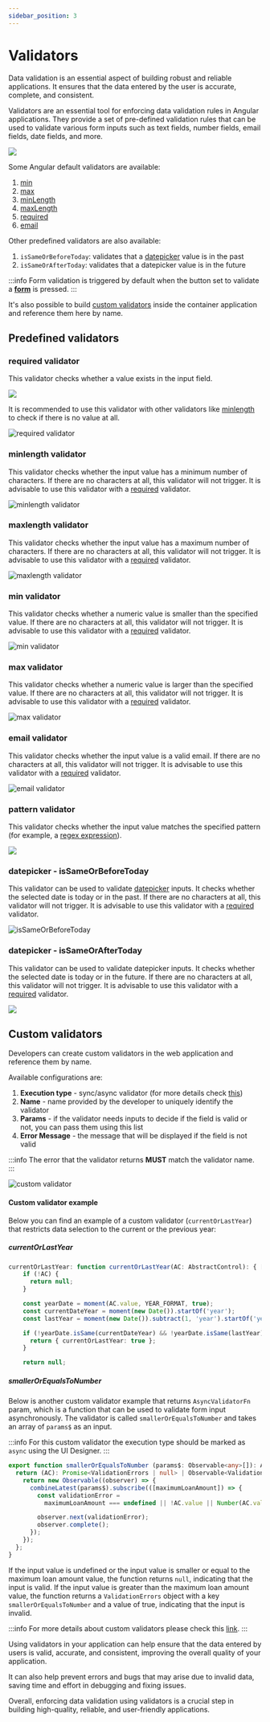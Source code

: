```yaml
---
sidebar_position: 3
---
```


# Validators

Data validation is an essential aspect of building robust and reliable applications. It ensures that the data entered by the user is accurate, complete, and consistent. 

Validators are an essential tool for enforcing data validation rules in Angular applications. They provide a set of pre-defined validation rules that can be used to validate various form inputs such as text fields, number fields, email fields, date fields, and more.

![](./img/validators_gen.png)

Some Angular default validators are available:

1. [min](https://angular.io/api/forms/Validators#min)
2. [max](https://angular.io/api/forms/Validators#max)
3. [minLength](https://angular.io/api/forms/Validators#minlength)
4. [maxLength](https://angular.io/api/forms/Validators#maxlength)
5. [required](https://angular.io/api/forms/Validators#required)
6. [email](https://angular.io/api/forms/Validators#email)

Other predefined validators are also available:

1. `isSameOrBeforeToday`: validates that a [datepicker](./ui-component-types/form-elements/datepicker-form-field) value is in the past
2. `isSameOrAfterToday`: validates that a datepicker value is in the future

:::info
Form validation is triggered by default when the button set to validate a [**form**](./ui-component-types/form-elements/form-elements.md#) is pressed.
:::

It's also possible to build [custom validators](#custom-validators) inside the container application and reference them here by name.

## Predefined validators

### required validator

This validator checks whether a value exists in the input field. 

![](./img/validatorss.png)

It is recommended to use this validator with other validators like [minlength](#minlength-validator) to check if there is no value at all.

![required validator](./img/validators.png)

### minlength validator

This validator checks whether the input value has a minimum number of characters. If there are no characters at all, this validator will not trigger. It is advisable to use this validator with a [required](#required-validator) validator.

![minlength validator](./img/validator_minlength.png#center)


### maxlength validator

This validator checks whether the input value has a maximum number of characters. If there are no characters at all, this validator will not trigger. It is advisable to use this validator with a [required](#required-validator) validator.

![maxlength validator](./img/validator_maxlength.png#center)

### min validator

This validator checks whether a numeric value is smaller than the specified value. If there are no characters at all, this validator will not trigger. It is advisable to use this validator with a [required](#required-validator) validator.

![min validator](./img/validator_min.png#center)

### max validator

This validator checks whether a numeric value is larger than the specified value. If there are no characters at all, this validator will not trigger. It is advisable to use this validator with a [required](#required-validator) validator.

![max validator](./img/validator_max.png#center)


### email validator

This validator checks whether the input value is a valid email. If there are no characters at all, this validator will not trigger. It is advisable to use this validator with a [required](#required-validator) validator.

![email validator](./img/validator_email.png#center)


### pattern validator

This validator checks whether the input value matches the specified pattern (for example, a [regex expression](https://www.regexbuddy.com/regex.html)).

![](./img/validator_pattern.png#center)


### datepicker - isSameOrBeforeToday 


This validator can be used to validate [datepicker](./ui-component-types/form-elements/datepicker-form-field.md) inputs. It checks whether the selected date is today or in the past. If there are no characters at all, this validator will not trigger. It is advisable to use this validator with a [required](#required-validator) validator.

![isSameOrBeforeToday](./img/validator_issameday.png)

### datepicker - isSameOrAfterToday

This validator can be used to validate datepicker inputs. It checks whether the selected date is today or in the future. If there are no characters at all, this validator will not trigger. It is advisable to use this validator with a [required](#required-validator) validator.

![](./img/validator_issamedayafter.png)


## Custom validators

Developers can create custom validators in the web application and reference them by name.

Available configurations are:

1. **Execution type** - sync/async validator (for more details check [this](https://angular.io/api/forms/AsyncValidator))
2. **Name** - name provided by the developer to uniquely identify the validator
3. **Params** - if the validator needs inputs to decide if the field is valid or not, you can pass them using this list
4. **Error Message** - the message that will be displayed if the field is not valid


:::info
The error that the validator returns **MUST** match the validator name.
:::

![custom validator](./img/validator_custom.png#center)

#### Custom validator example

Below you can find an example of a custom validator (`currentOrLastYear`) that restricts data selection to the current or the previous year:
   
##### currentOrLastYear

```typescript
currentOrLastYear: function currentOrLastYear(AC: AbstractControl): { [key: string]: any } {
    if (!AC) {
      return null;
    }

    const yearDate = moment(AC.value, YEAR_FORMAT, true);
    const currentDateYear = moment(new Date()).startOf('year');
    const lastYear = moment(new Date()).subtract(1, 'year').startOf('year');

    if (!yearDate.isSame(currentDateYear) && !yearDate.isSame(lastYear)) {
      return { currentOrLastYear: true };
    }

    return null;
```

##### smallerOrEqualsToNumber

Below is another custom validator example that returns `AsyncValidatorFn` param, which is a function that can be used to validate form input asynchronously. The validator is called `smallerOrEqualsToNumber` and takes an array of `params$` as an input.

:::info
For this custom validator the execution type should be marked as `async` using the UI Designer.
:::

```typescript
export function smallerOrEqualsToNumber (params$: Observable<any>[]): AsyncValidatorFn {
  return (AC): Promise<ValidationErrors | null> | Observable<ValidationErrors | null> => {
    return new Observable((observer) => {
      combineLatest(params$).subscribe(([maximumLoanAmount]) => {
        const validationError =
          maximumLoanAmount === undefined || !AC.value || Number(AC.value) <= maximumLoanAmount ? null : {smallerOrEqualsToNumber: true};

        observer.next(validationError);
        observer.complete();
      });
    });
  };
}
```

If the input value is undefined or the input value is smaller or equal to the maximum loan amount value, the function returns `null`, indicating that the input is valid. If the input value is greater than the maximum loan amount value, the function returns a `ValidationErrors` object with a key `smallerOrEqualsToNumber` and a value of true, indicating that the input is invalid.

:::info
For more details about custom validators please check this [link](../../platform-deep-dive/core-components/renderer-sdks/angular-renderer.md).
:::

Using validators in your application can help ensure that the data entered by users is valid, accurate, and consistent, improving the overall quality of your application. 

It can also help prevent errors and bugs that may arise due to invalid data, saving time and effort in debugging and fixing issues. 

Overall, enforcing data validation using validators is a crucial step in building high-quality, reliable, and user-friendly applications.



